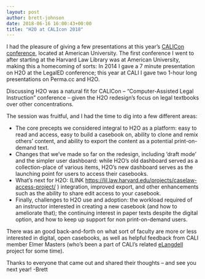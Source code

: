 ```yaml
---
layout: post
author: brett-johnson
date: 2018-06-16 16:00:43+00:00
title: "H2O at CALIcon 2018"
---
```


I had the pleasure of giving a few presentations at this year’s [CALICon conference](http://2018.calicon.org/), located at American University. The first conference I went to after starting at the Harvard Law Library was at American University, making this a homecoming of sorts: In 2014 I gave a 7 minute presentation on H2O at the LegalED conference; this year at CALI I gave two 1-hour long presentations on Perma.cc and H2O.

Discussing H2O was a natural fit for CALICon – “Computer-Assisted Legal Instruction” conference – given the H2O redesign’s focus on legal textbooks over other concentrations.

The session was fruitful, and I had the time to dig into a few different areas:

* The core precepts we considered integral to H2O as a platform: easy to read and access, easy to build a casebook on, ability to clone and remix others’ content, and ability to export the content as a potential print-on-demand text.
* Changes that we’ve made so far on the redesign, including ‘draft mode’ and the simpler user dashboard: while H2O’s old dashboard served as a collection-place of various items, H2O’s new dashboard serves as the launching point for users to access their casebooks. 
* What’s next for H2O: <CAP> (LINK https://lil.law.harvard.edu/projects/caselaw-access-project/ ) integration, improved export, and other enhancements such as the ability to share edit access to your casebook.
* Finally, challenges to H2O use and adoption: the workload required of an instructor interested in creating a new casebook (and how to ameliorate that); the continuing interest in paper texts despite the digital option, and how to keep up support for non print-on-demand users.

There was an good back-and-forth on what sort of faculty are more or less interested in digital, open casebooks, as well as helpful feedback from CALI member Elmer Masters (who’s been a part of CALI’s related [eLangdell](https://www.cali.org/elangdell/about) project for some time).

Thanks to everyone that came out and shared their thoughts – and see you next year! -Brett

 